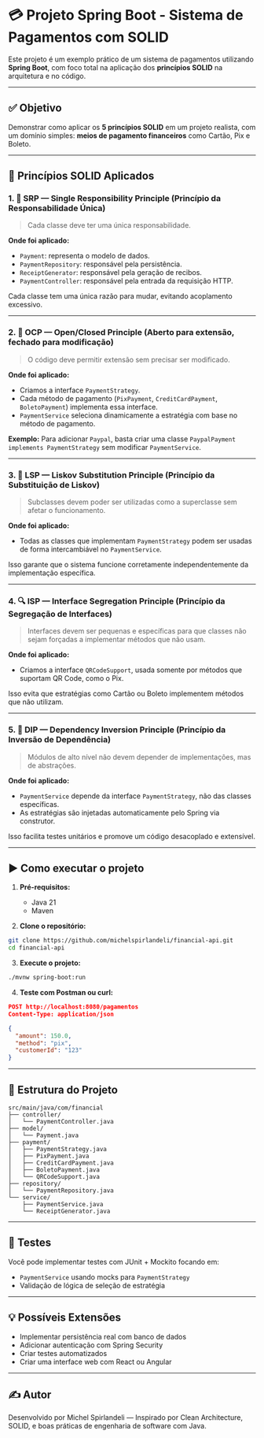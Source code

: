 # 💳 Projeto Spring Boot - Sistema de Pagamentos com SOLID

Este projeto é um exemplo prático de um sistema de pagamentos utilizando **Spring Boot**, com foco total na aplicação dos **princípios SOLID** na arquitetura e no código.

---

## ✅ Objetivo

Demonstrar como aplicar os **5 princípios SOLID** em um projeto realista, com um domínio simples: **meios de pagamento financeiros** como Cartão, Pix e Boleto.

---

## 🧱 Princípios SOLID Aplicados

### 1. 🧩 SRP — Single Responsibility Principle (Princípio da Responsabilidade Única)
> Cada classe deve ter uma única responsabilidade.

**Onde foi aplicado:**
- `Payment`: representa o modelo de dados.
- `PaymentRepository`: responsável pela persistência.
- `ReceiptGenerator`: responsável pela geração de recibos.
- `PaymentController`: responsável pela entrada da requisição HTTP.

Cada classe tem uma única razão para mudar, evitando acoplamento excessivo.

---

### 2. 🚪 OCP — Open/Closed Principle (Aberto para extensão, fechado para modificação)
> O código deve permitir extensão sem precisar ser modificado.

**Onde foi aplicado:**
- Criamos a interface `PaymentStrategy`.
- Cada método de pagamento (`PixPayment`, `CreditCardPayment`, `BoletoPayment`) implementa essa interface.
- `PaymentService` seleciona dinamicamente a estratégia com base no método de pagamento.

**Exemplo:**
Para adicionar `Paypal`, basta criar uma classe `PaypalPayment implements PaymentStrategy` sem modificar `PaymentService`.

---

### 3. 🔁 LSP — Liskov Substitution Principle (Princípio da Substituição de Liskov)
> Subclasses devem poder ser utilizadas como a superclasse sem afetar o funcionamento.

**Onde foi aplicado:**
- Todas as classes que implementam `PaymentStrategy` podem ser usadas de forma intercambiável no `PaymentService`.

Isso garante que o sistema funcione corretamente independentemente da implementação específica.

---

### 4. 🔍 ISP — Interface Segregation Principle (Princípio da Segregação de Interfaces)
> Interfaces devem ser pequenas e específicas para que classes não sejam forçadas a implementar métodos que não usam.

**Onde foi aplicado:**
- Criamos a interface `QRCodeSupport`, usada somente por métodos que suportam QR Code, como o Pix.

Isso evita que estratégias como Cartão ou Boleto implementem métodos que não utilizam.

---

### 5. 🔌 DIP — Dependency Inversion Principle (Princípio da Inversão de Dependência)
> Módulos de alto nível não devem depender de implementações, mas de abstrações.

**Onde foi aplicado:**
- `PaymentService` depende da interface `PaymentStrategy`, não das classes específicas.
- As estratégias são injetadas automaticamente pelo Spring via construtor.

Isso facilita testes unitários e promove um código desacoplado e extensível.

---

## ▶️ Como executar o projeto

1. **Pré-requisitos:**
    - Java 21
    - Maven

2. **Clone o repositório:**
```bash
git clone https://github.com/michelspirlandeli/financial-api.git
cd financial-api
```

3. **Execute o projeto:**
```bash
./mvnw spring-boot:run
```

4. **Teste com Postman ou curl:**
```json
POST http://localhost:8080/pagamentos
Content-Type: application/json

{
  "amount": 150.0,
  "method": "pix",
  "customerId": "123"
}
```

---

## 📁 Estrutura do Projeto

```
src/main/java/com/financial
├── controller/
│   └── PaymentController.java
├── model/
│   └── Payment.java
├── payment/
│   ├── PaymentStrategy.java
│   ├── PixPayment.java
│   ├── CreditCardPayment.java
│   ├── BoletoPayment.java
│   └── QRCodeSupport.java
├── repository/
│   └── PaymentRepository.java
└── service/
    ├── PaymentService.java
    └── ReceiptGenerator.java
```

---

## 🧪 Testes
Você pode implementar testes com JUnit + Mockito focando em:
- `PaymentService` usando mocks para `PaymentStrategy`
- Validação de lógica de seleção de estratégia

---

## 💡 Possíveis Extensões
- Implementar persistência real com banco de dados
- Adicionar autenticação com Spring Security
- Criar testes automatizados
- Criar uma interface web com React ou Angular

---

## ✍️ Autor

Desenvolvido por Michel Spirlandeli — Inspirado por Clean Architecture, SOLID, e boas práticas de engenharia de software com Java.
